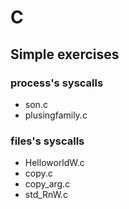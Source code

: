 # C
## Simple exercises
### process's syscalls
* son.c
* plusingfamily.c
### files's syscalls
* HelloworldW.c
* copy.c
* copy_arg.c
* std_RnW.c
